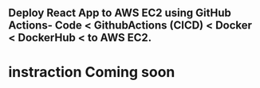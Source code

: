 ## Deploy React App to AWS EC2 using GitHub Actions- Code < GithubActions (CICD) < Docker < DockerHub < to AWS EC2.

# instraction Coming soon